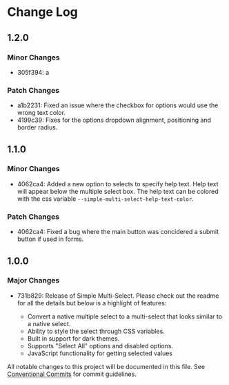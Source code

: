# Change Log

## 1.2.0

### Minor Changes

-   305f394: a

### Patch Changes

-   a1b2231: Fixed an issue where the checkbox for options would use the wrong text color.
-   4199c39: Fixes for the options dropdown alignment, positioning and border radius.

## 1.1.0

### Minor Changes

-   4062ca4: Added a new option to selects to specify help text. Help text will appear below the multiple select box. The help text can be colored with the css variable `--simple-multi-select-help-text-color`.

### Patch Changes

-   4062ca4: Fixed a bug where the main button was concidered a submit button if used in forms.

## 1.0.0

### Major Changes

-   731b829: Release of Simple Multi-Select. Please check out the readme for all the details but below is a highlight of features:

    -   Convert a native multiple select to a multi-select that looks similar to a native select.
    -   Ability to style the select through CSS variables.
    -   Built in support for dark themes.
    -   Supports "Select All" options and disabled options.
    -   JavaScript functionality for getting selected values

All notable changes to this project will be documented in this file.
See [Conventional Commits](https://conventionalcommits.org) for commit guidelines.
